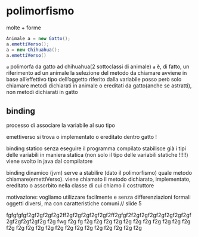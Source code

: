 # polimorfismo
molte + forme
```java
Animale a = new Gatto();
a.emettiVerso();
a = new Chihuahua();
a.emettiVerso()
```
`a` polimorfa da gatto ad chihuahua(2 sottoclassi di animale)
`a` è, di fatto, un riferimento ad un animale
la selezione del metodo da chiamare avviene in base all’effettivo tipo dell’oggetto riferito dalla variabile
posso però solo chiamare metodi dichiarati in animale o ereditati da gatto(anche se astratti), non metodi dichiarati in gatto
## binding 
processo di associare la variabile al suo tipo

emettiverso si trova o implementato o ereditato dentro gatto !

binding statico
senza eseguire il programma compilato stabilisce già i tipi delle variabili in maniera statica (non solo il tipo delle variabili statiche !!!!!) viene svolto in java dal compilatore


binding dinamico (jvm)
serve a stabilire (dato il polimorfismo) quale metodo chiamare(emettiVerso). viene chiamato il metodo dichiarato, implementato, ereditato o assorbito nella classe di cui chiamo il costruttore

motivazione:
vogliamo utilizzare facilmente e senza differenziazioni formali oggetti diversi, ma con caratteristiche comuni
// slide 5


fgfgfgfgf2gf2gf2gf2g2ff2gf2gf2gf2gf2gf2ff2gfgf2f2gf2gf2gf2gf2gf2gf2gf2gf2gf2gf2gf2g f2g fwg f2g fg f2g f2g f2g f2g f2g f2g f2g f2g f2g f2g f2g f2g f2g f2g f2g f2g f2g f2g f2g f2g f2g f2g f2g f2g f2g 
